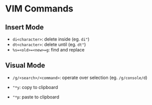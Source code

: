 VIM Commands
============

## Insert Mode
- `di<character>`: delete inside (eg. `di"`) 
- `dt<character>`: delete until (eg. `dt"`) 
- `%s=<old>=<new>=g`: find and replace

## Visual Mode
- `/g/<search>/<command>`: operate over selection (eg. `/g/console/d`)




- `"*y`: copy to clipboard
- `"*p`: paste to clipboard
